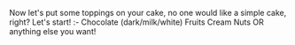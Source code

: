 Now let's put some toppings on your cake, no one would like a simple cake, right? Let's start! :-
Chocolate (dark/milk/white)
Fruits
Cream
Nuts
 OR anything else you want!